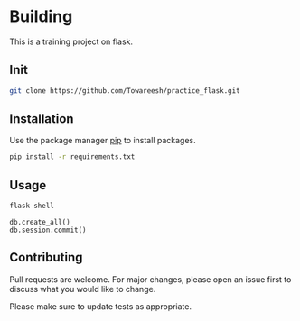 # Building

This is a training project on flask.
## Init

```bash
git clone https://github.com/Towareesh/practice_flask.git
```
## Installation

Use the package manager [pip](https://pip.pypa.io/en/stable/) to install packages.

```bash
pip install -r requirements.txt
```

## Usage

```bash
flask shell
```
```flask shell
db.create_all()
db.session.commit()
```

## Contributing

Pull requests are welcome. For major changes, please open an issue first
to discuss what you would like to change.

Please make sure to update tests as appropriate.
